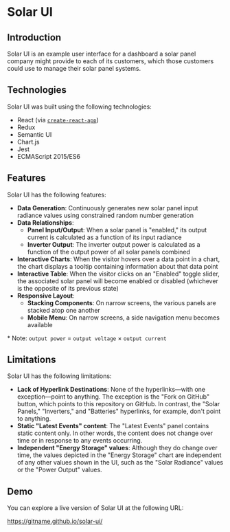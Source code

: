 # Solar UI

## Introduction

Solar UI is an example user interface for a dashboard a solar panel company might provide to each of its customers, which those customers could use to manage their solar panel systems.

## Technologies

Solar UI was built using the following technologies:

* React (via [`create-react-app`](https://github.com/facebookincubator/create-react-app))
* Redux
* Semantic UI
* Chart.js
* Jest
* ECMAScript 2015/ES6

## Features

Solar UI has the following features:

* **Data Generation**: Continuously generates new solar panel input radiance values using constrained random number generation 
* **Data Relationships**: 
    * **Panel Input/Output**: When a solar panel is "enabled," its output current is calculated as a function of its input radiance
    * **Inverter Output**: The inverter output power is calculated as a function of the output power of all solar panels combined
* **Interactive Charts**: When the visitor hovers over a data point in a chart, the chart displays a tooltip containing information about that data point 
* **Interactive Table**: When the visitor clicks on an "Enabled" toggle slider, the associated solar panel will become enabled or disabled (whichever is the opposite of its previous state)
* **Responsive Layout**: 
    * **Stacking Components**: On narrow screens, the various panels are stacked atop one another
    * **Mobile Menu**: On narrow screens, a side navigation menu becomes available

\* Note: `output power` = `output voltage` × `output current`

## Limitations

Solar UI has the following limitations:

* **Lack of Hyperlink Destinations**: None of the hyperlinks—with one exception—point to anything. The exception is the "Fork on GitHub" button, which points to this repository on GitHub. In contrast, the "Solar Panels," "Inverters," and "Batteries" hyperlinks, for example, don't point to anything.
* **Static "Latest Events" content**: The "Latest Events" panel contains static content only. In other words, the content does not change over time or in response to any events occurring.
* **Independent "Energy Storage" values**: Although they do change over time, the values depicted in the "Energy Storage" chart are independent of any other values shown in the UI, such as the "Solar Radiance" values or the "Power Output" values.

## Demo
 
You can explore a live version of Solar UI at the following URL:

https://gitname.github.io/solar-ui/